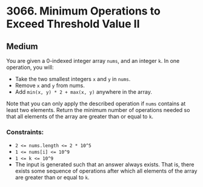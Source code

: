 # 3066. Minimum Operations to Exceed Threshold Value II

## Medium

You are given a 0-indexed integer array `nums`, and an integer `k`. In one operation, you will:

- Take the two smallest integers `x` and `y` in `nums`.
- Remove `x` and `y` from nums.
- Add `min(x, y) * 2 + max(x, y)` anywhere in the array.

Note that you can only apply the described operation if `nums` contains at least two elements. Return the minimum number
of operations needed so that all elements of the array are greater than or equal to `k`.

### Constraints:

- `2 <= nums.length <= 2 * 10^5`
- `1 <= nums[i] <= 10^9`
- `1 <= k <= 10^9`
- The input is generated such that an answer always exists. That is, there exists some sequence of operations after
  which all elements of the array are greater than or equal to `k`.
